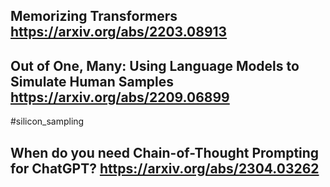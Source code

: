 ## Memorizing Transformers <https://arxiv.org/abs/2203.08913>

## Out of One, Many: Using Language Models to Simulate Human Samples <https://arxiv.org/abs/2209.06899>

#silicon_sampling

## When do you need Chain-of-Thought Prompting for ChatGPT? <https://arxiv.org/abs/2304.03262>